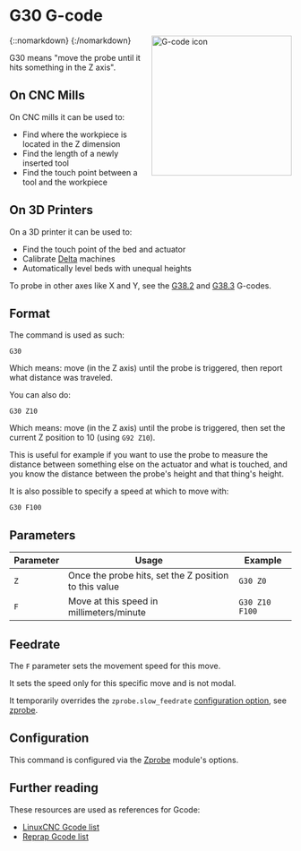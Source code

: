 # G30 G-code

{::nomarkdown}
<a href="/images/gcode.png">
  <img src="/images/gcode.png" alt="G-code icon" style="width: 250px; height: 250px; float: right; margin-left: 1rem;"/>
</a>
{:/nomarkdown}

G30 means "move the probe until it hits something in the Z axis".

## On CNC Mills

On CNC mills it can be used to:

- Find where the workpiece is located in the Z dimension
- Find the length of a newly inserted tool
- Find the touch point between a tool and the workpiece

## On 3D Printers

On a 3D printer it can be used to:

- Find the touch point of the bed and actuator
- Calibrate [Delta](delta) machines
- Automatically level beds with unequal heights

To probe in other axes like X and Y, see the [G38.2](g38.2) and [G38.3](g38.3) G-codes.

## Format

The command is used as such:

```
G30
```

Which means: move (in the Z axis) until the probe is triggered, then report what distance was traveled.

You can also do:

```
G30 Z10
```

Which means: move (in the Z axis) until the probe is triggered, then set the current Z position to 10 (using `G92 Z10`).

This is useful for example if you want to use the probe to measure the distance between something else on the actuator and what is touched, and you know the distance between the probe's height and that thing's height.

It is also possible to specify a speed at which to move with:

```
G30 F100
```

## Parameters

| Parameter | Usage                                      | Example       |
|-----------|--------------------------------------------|---------------|
| `Z`       | Once the probe hits, set the Z position to this value | `G30 Z0`      |
| `F`       | Move at this speed in millimeters/minute  | `G30 Z10 F100`|

## Feedrate

The `F` parameter sets the movement speed for this move.

It sets the speed only for this specific move and is not modal.

It temporarily overrides the `zprobe.slow_feedrate` [configuration option](configuring-smoothie), see [zprobe](zprobe).

## Configuration

This command is configured via the [Zprobe](zprobe) module's options.

## Further reading

These resources are used as references for Gcode:
- [LinuxCNC Gcode list](http://linuxcnc.org/docs/html/gcode.html)
- [Reprap Gcode list](http://reprap.org/wiki/G-code)
